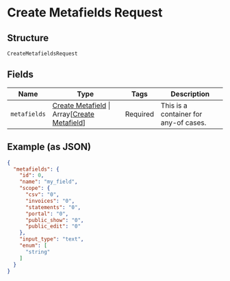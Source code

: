 
# Create Metafields Request

## Structure

`CreateMetafieldsRequest`

## Fields

| Name | Type | Tags | Description |
|  --- | --- | --- | --- |
| `metafields` | [Create Metafield](../../doc/models/create-metafield.md) \| Array[[Create Metafield](../../doc/models/create-metafield.md)] | Required | This is a container for any-of cases. |

## Example (as JSON)

```json
{
  "metafields": {
    "id": 0,
    "name": "my_field",
    "scope": {
      "csv": "0",
      "invoices": "0",
      "statements": "0",
      "portal": "0",
      "public_show": "0",
      "public_edit": "0"
    },
    "input_type": "text",
    "enum": [
      "string"
    ]
  }
}
```

